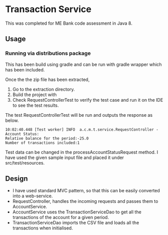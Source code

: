 # Transaction Service
This was completed for ME Bank code assessment in Java 8.

## Usage
    
### Running via distributions package
This has been build using gradle and can be run with gradle wrapper which has been included.

Once the the zip file has been extracted, 
1. Go to the extraction directory. 
2. Build the project with 
3. Check RequestControllerTest to verify the test case and run it on the IDE to see the test results.

The test RequestControllerTest will be run and outputs the response as below. 

    10:02:40.448 [Test worker] INFO  a.c.m.t.service.RequestController - Account Status: 
    Relative balance for the period:-25.0
    Number of transactions included:1   

Test data can be changed in the processAccountStatusRequest method. 
I have used the given sample input file and placed it under src/test/resources.


## Design

 - I have used standard MVC pattern, so that this can be easily converted into a web-service. 
 - RequestController, handles the incoming requests and passes them to AccountService. 
 - AccountService uses the TransactionServiceDao to get all the transactions of the account for a given period. 
 - TransactionServiceDao imports the CSV file and loads all the transactions when initialised. 
